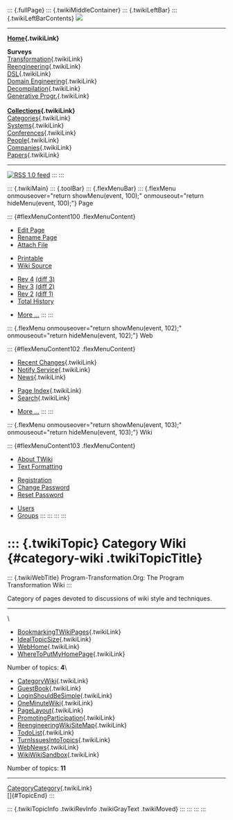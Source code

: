 ::: {.fullPage}
::: {.twikiMiddleContainer}
::: {.twikiLeftBar}
::: {.twikiLeftBarContents}
![](../pub/transformation.gif)

------------------------------------------------------------------------

**[Home](WebHome){.twikiLink}**

**Surveys**\
[Transformation](ProgramTransformation){.twikiLink}\
[Reengineering](ReengineeringWiki){.twikiLink}\
[DSL](DomainSpecificLanguages){.twikiLink}\
[Domain Engineering](DomainEngineering){.twikiLink}\
[Decompilation](DeCompilation){.twikiLink}\
[Generative Progr.](GenerativeProgrammingWiki){.twikiLink}\
\
**[Collections](CategoryCollection){.twikiLink}**\
[Categories](CategoryCategory){.twikiLink}\
[Systems](TransformationSystems){.twikiLink}\
[Conferences](TransformationConferences){.twikiLink}\
[People](TransformationPeople){.twikiLink}\
[Companies](TransformationCompanies){.twikiLink}\
[Papers](CategoryPaper){.twikiLink}

------------------------------------------------------------------------

[![](../pub/rss.gif "RSS 1.0 feed")](WebRss@skin=rss)
:::
:::

::: {.twikiMain}
::: {.toolBar}
::: {.flexMenuBar}
::: {.flexMenu onmouseover="return showMenu(event, 100);" onmouseout="return hideMenu(event, 100);"}
Page

::: {#flexMenuContent100 .flexMenuContent}
-   [Edit
    Page](http://www.program-transformation.org/edit/Transform/CategoryWiki?t=1536826313)
-   [Rename
    Page](http://www.program-transformation.org/rename/Transform/CategoryWiki)
-   [Attach
    File](http://www.program-transformation.org/attach/Transform/CategoryWiki)

<!-- -->

-   [Printable](http://www.program-transformation.org/view/Transform/CategoryWiki?skin=print.pattern)
-   [Wiki
    Source](http://www.program-transformation.org/view/Transform/CategoryWiki?skin=text&raw=on&contenttype=text/plain)

<!-- -->

-   [Rev
    4](http://www.program-transformation.org/view/Transform/CategoryWiki?rev=1.4)
    [(diff 3)](http://www.program-transformation.org/rdiff/Transform/CategoryWiki?rev1=1.4&rev2=1.3)
-   [Rev
    3](http://www.program-transformation.org/view/Transform/CategoryWiki?rev=1.3)
    [(diff 2)](http://www.program-transformation.org/rdiff/Transform/CategoryWiki?rev1=1.3&rev2=1.2)
-   [Rev
    2](http://www.program-transformation.org/view/Transform/CategoryWiki?rev=1.2)
    [(diff 1)](http://www.program-transformation.org/rdiff/Transform/CategoryWiki?rev1=1.2&rev2=1.1)
-   [Total
    History](http://www.program-transformation.org/rdiff/Transform/CategoryWiki)

<!-- -->

-   [More
    \...](http://www.program-transformation.org/oops/Transform/CategoryWiki?template=oopsmore&param1=1.4&param2=1.4)
:::
:::

::: {.flexMenu onmouseover="return showMenu(event, 102);" onmouseout="return hideMenu(event, 102);"}
Web

::: {#flexMenuContent102 .flexMenuContent}
-   [Recent Changes](WebChanges){.twikiLink}
-   [Notify Service](WebNotify){.twikiLink}
-   [News](WebNews){.twikiLink}

<!-- -->

-   [Page Index](WebIndex){.twikiLink}
-   [Search](WebSearch){.twikiLink}

<!-- -->

-   [More
    \...](http://www.program-transformation.org/oops/Transform/CategoryWiki?template=oopsmore&param1=1.4&param2=1.4)
:::
:::

::: {.flexMenu onmouseover="return showMenu(event, 103);" onmouseout="return hideMenu(event, 103);"}
Wiki

::: {#flexMenuContent103 .flexMenuContent}
-   [About
    TWiki](http://www.program-transformation.org/view/TWiki/WebHome)
-   [Text
    Formatting](http://www.program-transformation.org/view/TWiki/TextFormattingRules)

<!-- -->

-   [Registration](http://www.program-transformation.org/view/TWiki/TWikiRegistration)
-   [Change
    Password](http://www.program-transformation.org/view/TWiki/ChangePassword)
-   [Reset
    Password](http://www.program-transformation.org/view/TWiki/ResetPassword)

<!-- -->

-   [Users](http://www.program-transformation.org/view/Main/TWikiUsers)
-   [Groups](http://www.program-transformation.org/view/Main/TWikiGroups)
:::
:::
:::
:::

::: {.twikiTopic}
Category Wiki {#category-wiki .twikiTopicTitle}
=============

::: {.twikiWebTitle}
Program-Transformation.Org: The Program Transformation Wiki
:::

Category of pages devoted to discussions of wiki style and techniques.

------------------------------------------------------------------------

\

-   [BookmarkingTWikiPages](../Main/BookmarkingTWikiPages){.twikiLink}
-   [IdealTopicSize](../Main/IdealTopicSize){.twikiLink}
-   [WebHome](../Main/WebHome){.twikiLink}
-   [WhereToPutMyHomePage](../Main/WhereToPutMyHomePage){.twikiLink}

Number of topics: **4**\

-   [CategoryWiki](CategoryWiki){.twikiLink}
-   [GuestBook](GuestBook){.twikiLink}
-   [LoginShouldBeSimple](LoginShouldBeSimple){.twikiLink}
-   [OneMinuteWiki](OneMinuteWiki){.twikiLink}
-   [PageLayout](PageLayout){.twikiLink}
-   [PromotingParticipation](PromotingParticipation){.twikiLink}
-   [ReengineeringWikiSiteMap](ReengineeringWikiSiteMap){.twikiLink}
-   [TodoList](TodoList){.twikiLink}
-   [TurnIssuesIntoTopics](TurnIssuesIntoTopics){.twikiLink}
-   [WebNews](WebNews){.twikiLink}
-   [WikiWikiSandbox](WikiWikiSandbox){.twikiLink}

Number of topics: **11**

------------------------------------------------------------------------

[CategoryCategory](CategoryCategory){.twikiLink}\
[]{#TopicEnd}
:::

::: {.twikiTopicInfo .twikiRevInfo .twikiGrayText .twikiMoved}
:::
:::
:::
:::
